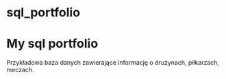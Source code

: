 # sql_portfolio
# My sql portfolio
Przykładowa baza danych zawierające informację o drużynach, piłkarzach, meczach.
